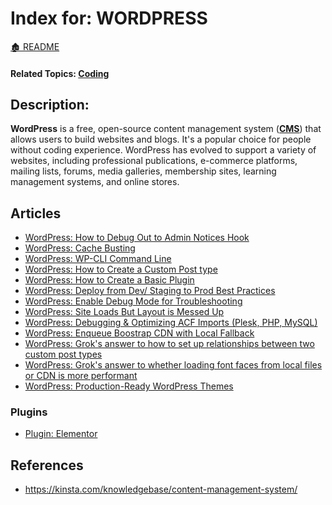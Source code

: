 <link rel="stylesheet" href="../_css/main.css">

# Index for: WORDPRESS

[🏚️ README](../README.md)

#### Related Topics: [Coding](../coding/index.md)

## Description:

<section class="ehw-doc-descr">

**WordPress** is a free, open-source content management system (**[CMS](../coding/cms.md)**) that allows users to build websites and blogs. It's a popular choice for people without coding experience. WordPress has evolved to support a variety of websites, including professional publications, e-commerce platforms, mailing lists, forums, media galleries, membership sites, learning management systems, and online stores.

</section>


## Articles

- [WordPress: How to Debug Out to Admin Notices Hook](wp-admin-debug.md)
- [WordPress: Cache Busting](wp-cache-busting.md)
- [WordPress: WP-CLI Command Line](wp-cli.md)
- [WordPress: How to Create a Custom Post type](wp-create-cpt.md)
- [WordPress: How to Create a Basic Plugin](wp-create-plugin.md)
- [WordPress: Deploy from Dev/ Staging to Prod Best Practices](wp-deploy-bp.md)
- [WordPress: Enable Debug Mode for Troubleshooting](wp-enable-debug.md)
- [WordPress: Site Loads But Layout is Messed Up](wp-site-missing-css.md)
- [WordPress: Debugging & Optimizing ACF Imports (Plesk, PHP, MySQL)](wp-acf-imports-php.md)
- [WordPress: Enqueue Boostrap CDN with Local Fallback](wp-bootstrap-cdn.md)
- [WordPress: Grok's answer to how to set up relationships between two custom post types](wp-cpt-relationships-grok.md)
- [WordPress: Grok's answer to whether loading font faces from local files or CDN is more performant](wp-performant-font-load.md)
- [WordPress: Production-Ready WordPress Themes](#)


### Plugins

- [Plugin: Elementor](pi-elementor.md)

## References

- https://kinsta.com/knowledgebase/content-management-system/
